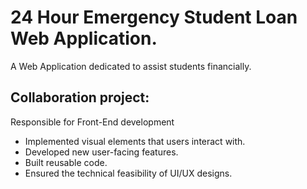# 24 Hour Emergency Student Loan Web Application.
A Web Application dedicated to assist students financially.
## Collaboration project:
Responsible for Front-End development
* Implemented visual elements that users interact with.
* Developed new user-facing features.
* Built reusable code.
* Ensured the technical feasibility of UI/UX designs.
